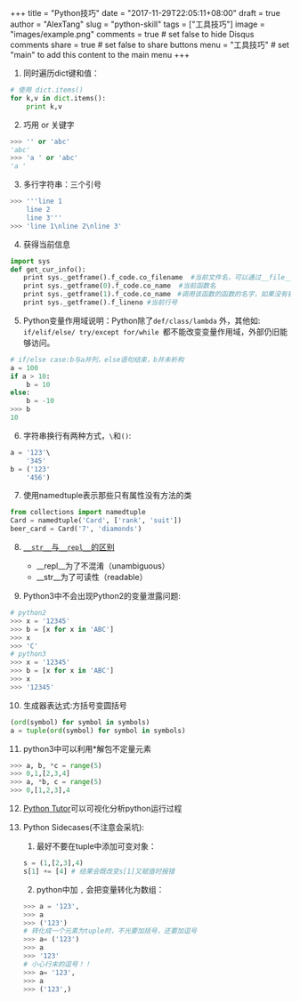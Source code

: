 +++
title = "Python技巧"
date = "2017-11-29T22:05:11+08:00"
draft = true
author = "AlexTang"
slug = "python-skill"
tags = ["工具技巧"]
image = "images/example.png"
comments = true     # set false to hide Disqus comments
share = true        # set false to share buttons
menu = "工具技巧"           # set "main" to add this content to the main menu
+++

1. 同时遍历dict键和值：
```python
# 使用 dict.items()
for k,v in dict.items():
    print k,v
```
2. 巧用 or 关键字
```python
>>> '' or 'abc'
'abc'
>>> 'a ' or 'abc'
'a '
```
3. 多行字符串：三个引号
```python
>>> '''line 1
    line 2
    line 3'''
>>> 'line 1\nline 2\nline 3'
```

4. 获得当前信息
```python
import sys
def get_cur_info():
　　print sys._getframe().f_code.co_filename  #当前文件名，可以通过__file__获得
　　print sys._getframe(0).f_code.co_name  #当前函数名
　　print sys._getframe(1).f_code.co_name　#调用该函数的函数的名字，如果没有被调用，则返回<module>，貌似call stack的栈低
　　print sys._getframe().f_lineno #当前行号
```

5. Python变量作用域说明：Python除了`def/class/lambda` 外，其他如: `if/elif/else/ try/except for/while `都不能改变变量作用域，外部仍旧能够访问。
```python
# if/else case:b与a并列，else语句结束，b并未析构
a = 100
if a > 10:
    b = 10
else:
    b = -10
>>> b
10
```

6. 字符串换行有两种方式，`\`和`()`:
```python
a = '123'\
    '345'
b = ('123'
    '456')
```
7. 使用namedtuple表示那些只有属性没有方法的类
```python
from collections import namedtuple
Card = namedtuple('Card', ['rank', 'suit'])
beer_card = Card('7', 'diamonds')
```

8. [`__str__`与`__repl__`的区别](https://stackoverflow.com/questions/1436703/difference-between-str-and-repr-in-python)
    - __repl__为了不混淆（unambiguous）
    - __str__为了可读性（readable）

9. Python3中不会出现Python2的变量泄露问题:
```python
# python2
>>> x = '12345'
>>> b = [x for x in 'ABC']
>>> x
>>> 'C'
# python3
>>> x = '12345'
>>> b = [x for x in 'ABC']
>>> x
>>> '12345'
```

10. 生成器表达式:方括号变圆括号
```python
(ord(symbol) for symbol in symbols) 
a = tuple(ord(symbol) for symbol in symbols) 
```

11. python3中可以利用*解包不定量元素
```python
>>> a, b, *c = range(5)
>>> 0,1,[2,3,4]
>>> a, *b, c = range(5)
>>> 0,[1,2,3],4
```

12. [Python Tutor](http://www.pythontutor.com/)可以可视化分析python运行过程

13. Python Sidecases(不注意会采坑):
    1. 最好不要在tuple中添加可变对象：
    ```python
    s = (1,[2,3],4)
    s[1] += [4] # 结果会既改变s[1]又赋值时报错
    ```

    2. python中加 `,` 会把变量转化为数组：
    ```python
    >>> a = '123',
    >>> a
    >>> ('123')
    # 转化成一个元素为tuple时，不光要加括号，还要加逗号
    >>> a= ('123')
    >>> a
    >>> '123'
    # 小心行末的逗号！！
    >>> a= '123',
    >>> a
    >>> ('123',)
    ```
